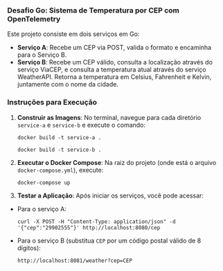 ### Desafio Go: Sistema de Temperatura por CEP com OpenTelemetry

Este projeto consiste em dois serviços em Go:

- **Serviço A**: Recebe um CEP via POST, valida o formato e encaminha para o Serviço B.
- **Serviço B**: Recebe um CEP válido, consulta a localização através do serviço ViaCEP, e consulta a temperatura atual através do serviço WeatherAPI. Retorna a temperatura em Celsius, Fahrenheit e Kelvin, juntamente com o nome da cidade.


### Instruções para Execução

1. **Construir as Imagens**: No terminal, navegue para cada diretório `service-a` e `service-b` e execute o comando:

   ```
   docker build -t service-a .
   ```

   ```
   docker build -t service-b .
   ```

2. **Executar o Docker Compose**: Na raiz do projeto (onde está o arquivo `docker-compose.yml`), execute:

   ```
   docker-compose up
   ```


3. **Testar a Aplicação**: Após iniciar os serviços, você pode acessar:

- Para o serviço A:

   ```
   curl -X POST -H "Content-Type: application/json" -d '{"cep":"29902555"}' http://localhost:8080/cep
   ```
   
- Para o serviço B (substitua `CEP` por um código postal válido de 8 dígitos):
     ```
     http://localhost:8081/weather?cep=CEP
     ```

